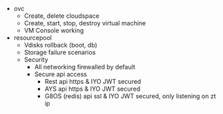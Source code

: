 - ovc
  - Create, delete cloudspace
  - Create, start, stop, destroy virtual machine
  - VM Console working
- resourcepool
  - Vdisks rollback (boot, db)
  - Storage failure scenarios
  - Security
    - All networking firewalled by default
    - Secure api access
      - Rest api https & IYO JWT secured
      - AYS api https & IYO JWT secured
      - G8OS (redis) api ssl & IYO JWT secured, only listening on zt ip

